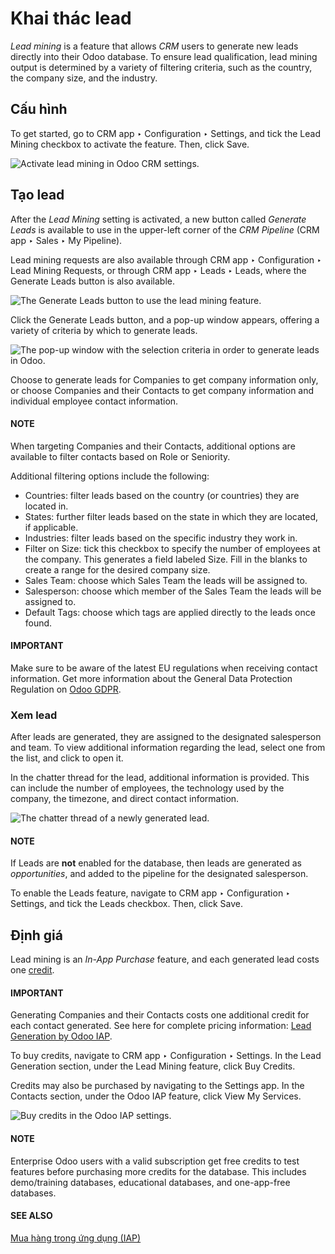 # Khai thác lead

*Lead mining* is a feature that allows *CRM* users to generate new leads directly into their Odoo
database. To ensure lead qualification, lead mining output is determined by a variety of filtering
criteria, such as the country, the company size, and the industry.

## Cấu hình

To get started, go to CRM app ‣ Configuration ‣ Settings, and tick the
Lead Mining checkbox to activate the feature. Then, click Save.

![Activate lead mining in Odoo CRM settings.](applications/sales/crm/acquire_leads/lead_mining/activate-lead-mining.png)

## Tạo lead

After the *Lead Mining* setting is activated, a new button called *Generate Leads* is available to
use in the upper-left corner of the *CRM* *Pipeline* (CRM app ‣ Sales ‣ My
Pipeline).

Lead mining requests are also available through CRM app ‣ Configuration ‣ Lead
Mining Requests, or through CRM app ‣ Leads ‣ Leads, where the
Generate Leads button is also available.

![The Generate Leads button to use the lead mining feature.](applications/sales/crm/acquire_leads/lead_mining/generate-leads-button.png)

Click the Generate Leads button, and a pop-up window appears, offering a variety of
criteria by which to generate leads.

![The pop-up window with the selection criteria in order to generate leads in Odoo.](applications/sales/crm/acquire_leads/lead_mining/generate-leads-popup.png)

Choose to generate leads for Companies to get company information only, or choose
Companies and their Contacts to get company information and individual employee contact information.

#### NOTE
When targeting Companies and their Contacts, additional options are available to filter contacts based on
Role or Seniority.

Additional filtering options include the following:

- Countries: filter leads based on the country (or countries) they are located in.
- States: further filter leads based on the state in which they are located, if
  applicable.
- Industries: filter leads based on the specific industry they work in.
- Filter on Size: tick this checkbox to specify the number of employees at the company.
  This generates a field labeled Size. Fill in the blanks to create a range for the
  desired company size.
- Sales Team: choose which Sales Team the leads will be assigned to.
- Salesperson: choose which member of the Sales Team the leads will be assigned to.
- Default Tags: choose which tags are applied directly to the leads once found.

#### IMPORTANT
Make sure to be aware of the latest EU regulations when receiving contact information. Get more
information about the General Data Protection Regulation on [Odoo GDPR](http://odoo.com/gdpr).

### Xem lead

After leads are generated, they are assigned to the designated salesperson and team. To view
additional information regarding the lead, select one from the list, and click to open it.

In the chatter thread for the lead, additional information is provided. This can include the number
of employees, the technology used by the company, the timezone, and direct contact information.

![The chatter thread of a newly generated lead.](applications/sales/crm/acquire_leads/lead_mining/generated-lead.png)

#### NOTE
If Leads are **not** enabled for the database, then leads are generated as
*opportunities*, and added to the pipeline for the designated salesperson.

To enable the Leads feature, navigate to CRM app ‣ Configuration
‣ Settings, and tick the Leads checkbox. Then, click Save.

## Định giá

Lead mining is an *In-App Purchase* feature, and each generated lead costs one [credit](../../../essentials/in_app_purchase.md#in-app-purchase-credits).

#### IMPORTANT
Generating Companies and their Contacts costs one additional credit for each contact generated. See here for complete
pricing information: [Lead Generation by Odoo IAP](https://iap.odoo.com/iap/in-app-services/167?).

To buy credits, navigate to CRM app ‣ Configuration ‣ Settings. In the
Lead Generation section, under the Lead Mining feature, click Buy
Credits.

Credits may also be purchased by navigating to the Settings app. In the
Contacts section, under the Odoo IAP feature, click View My
Services.

![Buy credits in the Odoo IAP settings.](applications/sales/crm/acquire_leads/lead_mining/view-my-services-setting.png)

#### NOTE
Enterprise Odoo users with a valid subscription get free credits to test  features before
purchasing more credits for the database. This includes demo/training databases, educational
databases, and one-app-free databases.

#### SEE ALSO
[Mua hàng trong ứng dụng (IAP)](../../../essentials/in_app_purchase.md)
